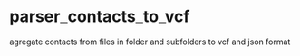 # parser_contacts_to_vcf
agregate contacts from files in folder and subfolders to vcf and json format
